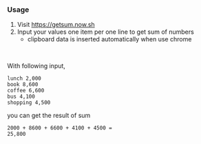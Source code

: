 ### Usage
1. Visit https://getsum.now.sh
2. Input your values one item per one line to get sum of numbers
    - clipboard data is inserted automatically when use chrome

<br>

With following input,
```
lunch 2,000
book 8,600
coffee 6,600
bus 4,100
shopping 4,500
```

you can get the result of sum
```
2000 + 8600 + 6600 + 4100 + 4500 =
25,800
```

